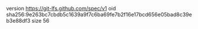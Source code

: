 version https://git-lfs.github.com/spec/v1
oid sha256:9e263bc7cbdb5c1639a9f7c6ba69fe7b2f16e17bcd656e05bad8c39eb3e88df3
size 56
